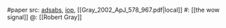 #paper 
src: [adsabs](https://ui.adsabs.harvard.edu/abs/2002ApJ...578..967G/abstract), [iop](https://iopscience.iop.org/article/10.1086/342646), [[Gray_2002_ApJ_578_967.pdf|local]] 
#: [[the wow signal]] 
@: [[Robert Gray]] 
